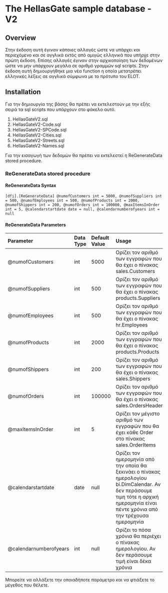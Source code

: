 
# The HellasGate sample database - V2

## Overview

Στην έκδοση αυτή έγιναν κάποιες αλλαγές ώστε να υπάρχει και περιεχόμενο και σε αγγλικά εκτός από αμιγώς ελληνικά που υπήρχε στην πρώτη έκδοση.
Επίσης αλλαγές έγιναν στην αρχικοποίηση των δεδομένων ώστε να μην υπάρχουν μεγάλα σε αριθμό γραμμών sql scripts.
Στην έκδοση αυτή δημιουργήθηκε μια νέα function η οποία μετατρέπει ελληνικές λέξεις σε αγγλικά σύμφωνα με το πρότυπο του ELOT.

## Installation 

Για την δημιουργία της βάσης θα πρέπει να εκτελεστούν με την εξής σειρά τα sql scripts που υπάρχουν στο φάκελο αυτό.

1. HellasGateV2.sql
2. HellasGateV2-Code.sql
3. HellasGateV2-SPCode.sql
4. HellasGateV2-Cities.sql
4. HellasGateV2-Streets.sql
5. HellasGateV2-Names.sql

Για την εισαγωγή των δεδομών θα πρέπει να εκτελεστεί η ReGenerateData stored procedure.

### ReGenerateData stored procedure

#### ReGenerateData Syntax

`[dfi].[ReGenerateData]
                    @numofCustomers int = 5000,
                    @numofSuppliers int = 500,
                    @numofEmployees int = 500,
                    @numofProducts int = 2000,
                    @numofShippers int = 200,
                    @numofOrders int = 100000,
                    @maxItemsInOrder int = 5,
                    @calendarstartdate date = null,
                    @calendarnumberofyears int = null`

#### ReGenerateData Parameters
| Parameter | Data Type | Default Value | Usage |
| :--- | :--- | :--- | :--- |
| @numofCustomers |	int |	5000 | Ορίζει τον αριθμό των εγγραφών που θα έχει ο πίνακας sales.Customers |
| @numofSuppliers	| int	| 500	 | Ορίζει τον αριθμό των εγγραφών που θα έχει ο πίνακας products.Suppliers |
| @numofEmployees	| int	| 500	 | Ορίζει τον αριθμό των εγγραφών που θα έχει ο πίνακας hr.Employees |
| @numofProducts	| int	| 2000 | Ορίζει τον αριθμό των εγγραφών που θα έχει ο πίνακας products.Products |
| @numofShippers	| int	| 200	 | Ορίζει τον αριθμό των εγγραφών που θα έχει ο πίνακας sales.Shippers |
| @numofOrders	  | int	| 100000 | Ορίζει τον αριθμό των εγγραφών που θα έχει ο πίνακας sales.OrdersHeader |
| @maxItemsInOrder | int |	5	 | Ορίζει τον μέγιστο αριθμό των εγγραφών που θα έχει κάθε Order στο πίνακας sales.OrderItems |
| @calendarstartdate | date |	null | Ορίζει τον ημερομηνία από την οποία θα ξεκινάει ο πίνακας ημερολογίου bi.DimCalendar. Αν δεν περάσουμε τιμη τότε η αρχική ημερομηνία είναι πέντε χρόνια από την τρέχουσα ημερομηνία |
| @calendarnumberofyears | int | null |	Ορίζει το πόσα χρόνια θα περιέχει ο πίνακας ημερολογίου. Αν δεν περάσουμε τιμή είναι δέκα χρόνια |

Μπορείτε να αλλάξετε την οποιαδήποτε παράμετρο και να φτιάξετε το μέγεθος που θέλετε.
